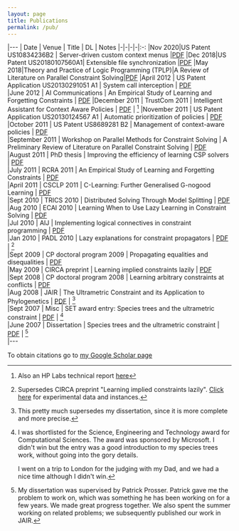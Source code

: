 ```yaml
---
layout: page
title: Publications
permalink: /pub/
---
```


|---
| Date | Venue | Title | DL | Notes
|-|-|-|-|:-:
|Nov 2020|US Patent US10834236B2 | Server-driven custom context menus |[PDF](/resources/US10834236.pdf)
|Dec 2018|US Patent US20180107560A1| Extensible file synchronization  |[PDF](/resources/US20180107560A1.pdf)
|May 2018|Theory and Practice of Logic Programming (TPLP)|A Review of Literature on Parallel Constraint Solving|[PDF](/resources/1803.10981.pdf)
|April 2012 | US Patent Application US20130291051 A1 | System call interception | [PDF](/resources/US20130291051.pdf)	
|June 2012 | AI Communications | An Empirical Study of Learning and Forgetting Constraints | [PDF](/resources/aicom.pdf)
|December 2011 | TrustCom 2011 | Intelligent Assistant for Context Aware Policies | [PDF](/resources/trustcom.pdf) | [^1]
|November 2011 | US Patent Application US20130124567 A1 | Automatic prioritization of policies | [PDF](/resources/US20130124567.pdf)	
|October 2011 | US Patent US8689281 B2 | Management of context-aware policies | [PDF](/resources/US8689281.pdf)				
|September 2011 | Workshop on Parallel Methods for Constraint Solving | A Preliminary Review of Literature on Parallel Constraint Solving | [PDF](/resources/multicore-cp-review-wshop.pdf)				
|August 2011 | PhD thesis | Improving the efficiency of learning CSP solvers | [PDF](/resources/thesis_gold_master.pdf)				
|July 2011 | RCRA 2011 | An Empirical Study of Learning and Forgetting Constraints | [PDF](/resources/learnforget.pdf)				
|April 2011 | CSCLP 2011 | C-Learning: Further Generalised G-nogood Learning | [PDF](/resources/clearn.pdf)				
|Sept 2010 | TRICS 2010 | Distributed Solving Through Model Splitting | [PDF](/resources/split-final.pdf) 
|Aug 2010 | ECAI 2010 | Learning When to Use Lazy Learning in Constraint Solving | [PDF](/resources/ECAI-470.pdf)				
|Jul 2010 | AIJ | Implementing logical connectives in constraint programming | [PDF](/resources/or-reify-journal-final.pdf)				
|Jan 2010 | PADL 2010 | Lazy explanations for constraint propagators | [PDF](/resources/lazy10.pdf) | [^2]	
|Sept 2009 | CP doctoral program 2009 | Propagating equalities and disequalities | [PDF](/resources/CPdoctoral09.pdf)				
|May 2009 | CIRCA preprint | Learning implied constraints lazily | [PDF](/resources/lazypreprint.pdf)				
|Sept 2008 | CP doctoral program 2008 | Learning arbitrary constraints at conflicts | [PDF](/resources/CPdoctoral08.pdf)				
|Aug 2008 | JAIR | The Ultrametric Constraint and its Application to Phylogenetics | [PDF](/resources/moore08a.pdf) | [^3]	
|Sept 2007 | Misc | SET award entry: Species trees and the ultrametric constraint | [PDF](/resources/synopsis.pdf) | [^4]	
|June 2007 | Dissertation | Species trees and the ultrametric constraint | [PDF](/resources/Report.pdf) | [^5]	
|---


To obtain  citations go to [my Google Scholar page](http://scholar.google.com/citations?user=4kbHH-EAAAAJ&hl=en)

[^1]: Also an HP Labs technical report [here](http://www.hpl.hp.com/techreports/2011/HPL-2011-235.html)
[^2]: Supersedes CIRCA preprint "Learning implied constraints lazily". [Click here](/resources/lazyData.zip) for experimental data and instances.
[^3]: This pretty much supersedes my dissertation, since it is more complete and more precise.
[^4]: 
	I was shortlisted for the Science, Engineering and Technology award for Computational Sciences. The award was sponsored by Microsoft. I didn't win but the entry was a good introduction to my species trees work, without going into the gory details.

	I went on a trip to London for the judging with my Dad, and we had a nice time although I didn't win.

[^5]: My dissertation was supervised by Patrick Prosser. Patrick gave me the problem to work on, which was something he has been working on for a few years. We made great progress together. We also spent the summer working on related problems; we subsequently published our work in JAIR.

